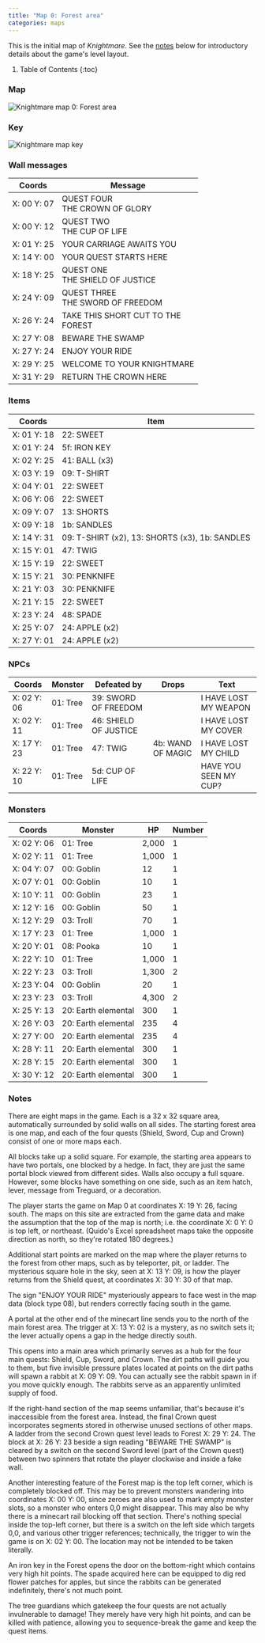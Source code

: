 ```yaml
---
title: "Map 0: Forest area"
categories: maps
---
```


This is the initial map of _Knightmare_. See the [notes](#notes) below for
introductory details about the game's level layout.

1. Table of Contents
{:toc}

### Map

![Knightmare map 0: Forest area](../images/Knightmare_map_0.png "Forest area")

### Key

![Knightmare map key](../images/Knightmare_map_key.png "Map key")

### Wall messages

 Coords      | Message                 
-------------|-------------------------
 X: 00 Y: 07 | QUEST FOUR<br>THE CROWN OF GLORY
 X: 00 Y: 12 | QUEST TWO<br>THE CUP OF LIFE
 X: 01 Y: 25 | YOUR CARRIAGE AWAITS YOU
 X: 14 Y: 00 | YOUR QUEST STARTS HERE
 X: 18 Y: 25 | QUEST ONE<br>THE SHIELD OF JUSTICE
 X: 24 Y: 09 | QUEST THREE<br>THE SWORD OF FREEDOM
 X: 26 Y: 24 | TAKE THIS SHORT CUT TO THE<br>FOREST
 X: 27 Y: 08 | BEWARE THE SWAMP
 X: 27 Y: 24 | ENJOY YOUR RIDE
 X: 29 Y: 25 | WELCOME TO YOUR KNIGHTMARE
 X: 31 Y: 29 | RETURN THE CROWN HERE

### Items

 Coords      | Item       
-------------|------------
 X: 01 Y: 18 | 22: SWEET
 X: 01 Y: 24 | 5f: IRON KEY
 X: 02 Y: 25 | 41: BALL (x3)
 X: 03 Y: 19 | 09: T-SHIRT
 X: 04 Y: 01 | 22: SWEET
 X: 06 Y: 06 | 22: SWEET
 X: 09 Y: 07 | 13: SHORTS
 X: 09 Y: 18 | 1b: SANDLES
 X: 14 Y: 31 | 09: T-SHIRT (x2), 13: SHORTS (x3), 1b: SANDLES
 X: 15 Y: 01 | 47: TWIG
 X: 15 Y: 19 | 22: SWEET
 X: 15 Y: 21 | 30: PENKNIFE
 X: 21 Y: 03 | 30: PENKNIFE
 X: 21 Y: 15 | 22: SWEET
 X: 23 Y: 24 | 48: SPADE
 X: 25 Y: 07 | 24: APPLE (x2)
 X: 27 Y: 01 | 24: APPLE (x2)

### NPCs

 Coords      | Monster              | Defeated by            | Drops                  | Text
-------------|----------------------|------------------------|------------------------|--------
 X: 02 Y: 06 | 01: Tree             | 39: SWORD OF FREEDOM   |                        | I HAVE LOST MY WEAPON
 X: 02 Y: 11 | 01: Tree             | 46: SHIELD OF JUSTICE  |                        | I HAVE LOST MY COVER
 X: 17 Y: 23 | 01: Tree             | 47: TWIG               | 4b: WAND OF MAGIC      | I HAVE LOST MY CHILD
 X: 22 Y: 10 | 01: Tree             | 5d: CUP OF LIFE        |                        | HAVE YOU SEEN MY CUP?

### Monsters

 Coords      | Monster              | HP     | Number
-------------|----------------------|--------|--------
 X: 02 Y: 06 | 01: Tree             |  2,000 | 1
 X: 02 Y: 11 | 01: Tree             |  1,000 | 1
 X: 04 Y: 07 | 00: Goblin           |     12 | 1
 X: 07 Y: 01 | 00: Goblin           |     10 | 1
 X: 10 Y: 11 | 00: Goblin           |     23 | 1
 X: 12 Y: 16 | 00: Goblin           |     50 | 1
 X: 12 Y: 29 | 03: Troll            |     70 | 1
 X: 17 Y: 23 | 01: Tree             |  1,000 | 1
 X: 20 Y: 01 | 08: Pooka            |     10 | 1
 X: 22 Y: 10 | 01: Tree             |  1,000 | 1
 X: 22 Y: 23 | 03: Troll            |  1,300 | 2
 X: 23 Y: 04 | 00: Goblin           |     20 | 1
 X: 23 Y: 23 | 03: Troll            |  4,300 | 2
 X: 25 Y: 13 | 20: Earth elemental  |    300 | 1
 X: 26 Y: 03 | 20: Earth elemental  |    235 | 4
 X: 27 Y: 00 | 20: Earth elemental  |    235 | 4
 X: 28 Y: 11 | 20: Earth elemental  |    300 | 1
 X: 28 Y: 15 | 20: Earth elemental  |    300 | 1
 X: 30 Y: 12 | 20: Earth elemental  |    300 | 1

### Notes

There are eight maps in the game. Each is a 32 x 32 square area, automatically
surrounded by solid walls on all sides. The starting forest area is one map, and
each of the four quests (Shield, Sword, Cup and Crown) consist of one or more
maps each.

All blocks take up a solid square. For example, the starting area appears to
have two portals, one blocked by a hedge. In fact, they are just the same portal
block viewed from different sides. Walls also occupy a full square. However,
some blocks have something on one side, such as an item hatch, lever, message
from Treguard, or a decoration.

The player starts the game on Map 0 at coordinates X: 19 Y: 26, facing south.
The maps on this site are extracted from the game data and make the assumption
that the top of the map is north; i.e. the coordinate X: 0 Y: 0 is top left, or
northeast. (Quido's Excel spreadsheet maps take the opposite direction as north,
so they're rotated 180 degrees.)

Additional start points are marked on the map where the player returns to the
forest from other maps, such as by teleporter, pit, or ladder. The mysterious
square hole in the sky, seen at X: 13 Y: 09, is how the player returns from the
Shield quest, at coordinates X: 30 Y: 30 of that map.

The sign "ENJOY YOUR RIDE" mysteriously appears to face west in the map data
(block type 08), but renders correctly facing south in the game.

A portal at the other end of the minecart line sends you to the north of the
main forest area. The trigger at X: 13 Y: 02 is a mystery, as no switch sets it;
the lever actually opens a gap in the hedge directly south.

This opens into a main area which primarily serves as a hub for the four main
quests: Shield, Cup, Sword, and Crown. The dirt paths will guide you to them,
but five invisible pressure plates located at points on the dirt paths will
spawn a rabbit at X: 09 Y: 09. You can actually see the rabbit spawn in if you
move quickly enough. The rabbits serve as an apparently unlimited supply of
food.

If the right-hand section of the map seems unfamiliar, that's because it's
inaccessible from the forest area. Instead, the final Crown quest incorporates
segments stored in otherwise unused sections of other maps. A ladder from the
second Crown quest level leads to Forest X: 29 Y: 24. The block at X: 26 Y: 23
beside a sign reading "BEWARE THE SWAMP" is cleared by a switch on the second
Sword level (part of the Crown quest) between two spinners that rotate the
player clockwise and inside a fake wall.

Another interesting feature of the Forest map is the top left corner, which is
completely blocked off. This may be to prevent monsters wandering into
coordinates X: 00 Y: 00, since zeroes are also used to mark empty monster slots,
so a monster who enters 0,0 might disappear. This may also be why there is a
minecart rail blocking off that section. There's nothing special inside the
top-left corner, but there is a switch on the left side which targets 0,0, and
various other trigger references; technically, the trigger to win the game is on
X: 02 Y: 00. The location may not be intended to be taken literally.

An iron key in the Forest opens the door on the bottom-right which contains very
high hit points. The spade acquired here can be equipped to dig red flower
patches for apples, but since the rabbits can be generated indefinitely, there's
not much point.

The tree guardians which gatekeep the four quests are not actually invulnerable
to damage! They merely have very high hit points, and can be killed with
patience, allowing you to sequence-break the game and keep the quest items.

